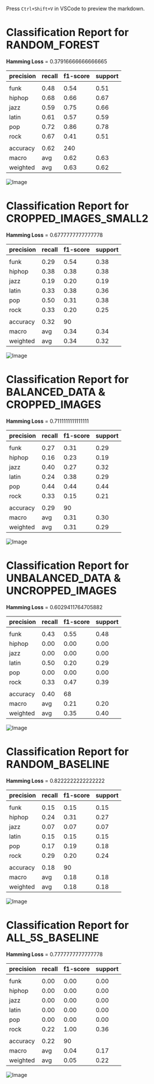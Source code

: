 Press `Ctrl+Shift+V` in VSCode to preview the markdown.

# Classification Report for RANDOM_FOREST

__Hamming Loss__ = 0.37916666666666665

| precision | recall | f1-score | support |
| --- | --- | --- | --- |
|  |
| funk | 0.48 | 0.54 | 0.51 | 39 |
| hiphop | 0.68 | 0.66 | 0.67 | 38 |
| jazz | 0.59 | 0.75 | 0.66 | 32 |
| latin | 0.61 | 0.57 | 0.59 | 40 |
| pop | 0.72 | 0.86 | 0.78 | 42 |
| rock | 0.67 | 0.41 | 0.51 | 49 |
|  |
| accuracy | 0.62 | 240 |
| macro | avg | 0.62 | 0.63 | 0.62 | 240 |
| weighted | avg | 0.63 | 0.62 | 0.61 | 240 |


![Image](..\evaluation\images\confusion_matrix_RANDOM_FOREST.png)

# Classification Report for CROPPED_IMAGES_SMALL2

__Hamming Loss__ = 0.6777777777777778

| precision | recall | f1-score | support |
| --- | --- | --- | --- |
|  |
| funk | 0.29 | 0.54 | 0.38 | 13 |
| hiphop | 0.38 | 0.38 | 0.38 | 13 |
| jazz | 0.19 | 0.20 | 0.19 | 15 |
| latin | 0.33 | 0.38 | 0.36 | 13 |
| pop | 0.50 | 0.31 | 0.38 | 16 |
| rock | 0.33 | 0.20 | 0.25 | 20 |
|  |
| accuracy | 0.32 | 90 |
| macro | avg | 0.34 | 0.34 | 0.32 | 90 |
| weighted | avg | 0.34 | 0.32 | 0.32 | 90 |


![Image](..\evaluation\images\confusion_matrix_CROPPED_IMAGES_SMALL2.png)


# Classification Report for BALANCED_DATA & CROPPED_IMAGES

__Hamming Loss__ = 0.7111111111111111

| precision | recall | f1-score | support |
| --- | --- | --- | --- |
|  |
| funk | 0.27 | 0.31 | 0.29 | 13 |
| hiphop | 0.16 | 0.23 | 0.19 | 13 |
| jazz | 0.40 | 0.27 | 0.32 | 15 |
| latin | 0.24 | 0.38 | 0.29 | 13 |
| pop | 0.44 | 0.44 | 0.44 | 16 |
| rock | 0.33 | 0.15 | 0.21 | 20 |
|  |
| accuracy | 0.29 | 90 |
| macro | avg | 0.31 | 0.30 | 0.29 | 90 |
| weighted | avg | 0.31 | 0.29 | 0.29 | 90 |


![Image](..\evaluation\images\confusion_matrix_CROPPED_IMAGES.png)

# Classification Report for UNBALANCED_DATA & UNCROPPED_IMAGES

__Hamming Loss__ = 0.6029411764705882

| precision | recall | f1-score | support |
| --- | --- | --- | --- |
|  |
| funk | 0.43 | 0.55 | 0.48 | 29 |
| hiphop | 0.00 | 0.00 | 0.00 | 6 |
| jazz | 0.00 | 0.00 | 0.00 | 2 |
| latin | 0.50 | 0.20 | 0.29 | 10 |
| pop | 0.00 | 0.00 | 0.00 | 2 |
| rock | 0.33 | 0.47 | 0.39 | 19 |
|  |
| accuracy | 0.40 | 68 |
| macro | avg | 0.21 | 0.20 | 0.19 | 68 |
| weighted | avg | 0.35 | 0.40 | 0.36 | 68 |


![Image](..\evaluation\images\confusion_matrix_UNCROPPED_IMAGES.png)

# Classification Report for RANDOM_BASELINE

__Hamming Loss__ = 0.8222222222222222

| precision | recall | f1-score | support |
| --- | --- | --- | --- |
|  |
| funk | 0.15 | 0.15 | 0.15 | 13 |
| hiphop | 0.24 | 0.31 | 0.27 | 13 |
| jazz | 0.07 | 0.07 | 0.07 | 15 |
| latin | 0.15 | 0.15 | 0.15 | 13 |
| pop | 0.17 | 0.19 | 0.18 | 16 |
| rock | 0.29 | 0.20 | 0.24 | 20 |
|  |
| accuracy | 0.18 | 90 |
| macro | avg | 0.18 | 0.18 | 0.18 | 90 |
| weighted | avg | 0.18 | 0.18 | 0.18 | 90 |


![Image](..\evaluation\images\confusion_matrix_RANDOM_BASELINE.png)


# Classification Report for ALL_5S_BASELINE

__Hamming Loss__ = 0.7777777777777778

| precision | recall | f1-score | support |
| --- | --- | --- | --- |
|  |
| funk | 0.00 | 0.00 | 0.00 | 13 |
| hiphop | 0.00 | 0.00 | 0.00 | 13 |
| jazz | 0.00 | 0.00 | 0.00 | 15 |
| latin | 0.00 | 0.00 | 0.00 | 13 |
| pop | 0.00 | 0.00 | 0.00 | 16 |
| rock | 0.22 | 1.00 | 0.36 | 20 |
|  |
| accuracy | 0.22 | 90 |
| macro | avg | 0.04 | 0.17 | 0.06 | 90 |
| weighted | avg | 0.05 | 0.22 | 0.08 | 90 |


![Image](..\evaluation\images\confusion_matrix_ALL_5S_BASELINE.png)